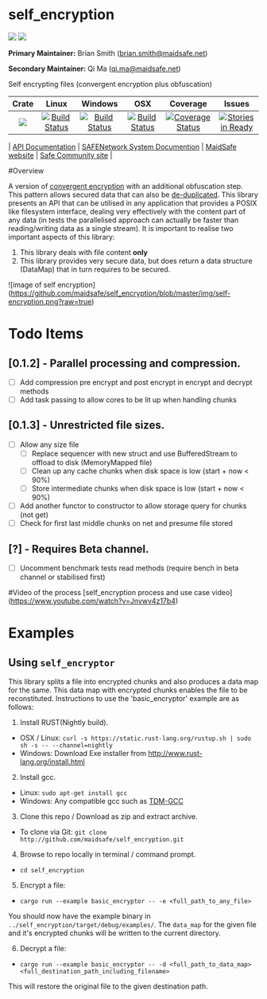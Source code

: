 # self_encryption

[![](https://img.shields.io/badge/Project%20SAFE-Approved-green.svg)](http://maidsafe.net/applications) [![](https://img.shields.io/badge/License-GPL3-green.svg)](https://github.com/maidsafe/self_encryption/blob/master/COPYING)

**Primary Maintainer:**     Brian Smith (brian.smith@maidsafe.net)

**Secondary Maintainer:**   Qi Ma (qi.ma@maidsafe.net)

Self encrypting files (convergent encryption plus obfuscation)

|Crate|Linux|Windows|OSX|Coverage|Issues|
|:------:|:-------:|:-------:|:-------:|:-------:|:-------:|
|[![](http://meritbadge.herokuapp.com/self_encryption)](https://crates.io/crates/self_encryption)|[![Build Status](https://travis-ci.org/maidsafe/self_encryption.svg?branch=master)](https://travis-ci.org/maidsafe/self_encryption)| [![Build Status](http://ci.maidsafe.net:8080/buildStatus/icon?job=self_encryption_win64_status_badge)](http://ci.maidsafe.net:8080/job/self_encryption_win64_status_badge/)|[![Build Status](http://ci.maidsafe.net:8080/buildStatus/icon?job=self_encryption_osx_status_badge)](http://ci.maidsafe.net:8080/job/self_encryption_osx_status_badge/) | [![Coverage Status](https://coveralls.io/repos/maidsafe/self_encryption/badge.svg)](https://coveralls.io/r/maidsafe/self_encryption)|[![Stories in Ready](https://badge.waffle.io/maidsafe/self_encryption.png?label=ready&title=Ready)](https://waffle.io/maidsafe/self_encryption)

| [API Documentation](http://maidsafe.github.io/self_encryption/self_encryption/) | [SAFENetwork System Documention](http://systemdocs.maidsafe.net/) | [MaidSafe website](http://www.maidsafe.net) | [Safe Community site](https://forum.safenetwork.io) |

#Overview

A version of [convergent encryption](http://en.wikipedia.org/wiki/Convergent_encryption) with an additional obfuscation step. This pattern allows secured data that can also be [de-duplicated](http://en.wikipedia.org/wiki/Data_deduplication). This library presents an API that can be utilised in any application that provides a POSIX like filesystem interface, dealing very effectively with the content part of any data (in tests the parallelised approach can actually be faster than reading/writing data as a single stream). It is important to realise two important aspects of this library:

1. This library deals with file content **only**
2. This library provides very secure data, but does return a data structure (DataMap) that in turn requires to be secured.

![image of self encryption] (https://github.com/maidsafe/self_encryption/blob/master/img/self-encryption.png?raw=true)

# Todo Items

## [0.1.2] - Parallel processing and compression.
- [ ] Add compression pre encrypt and post encrypt in encrypt and decrypt methods
- [ ] Add task passing to allow cores to be lit up when handling chunks

## [0.1.3] - Unrestricted file sizes.
- [ ] Allow any size file
    - [ ] Replace sequencer with new struct and use BufferedStream to offload to disk (MemoryMapped file)
    - [ ] Clean up any cache chunks when disk space is low (start + now < 90%)
    - [ ] Store intermediate chunks when disk space is low (start + now < 90%)
- [ ] Add another functor to constructor to allow storage query for chunks (not get)
- [ ] Check for first last middle chunks on net and presume file stored

## [?] - Requires Beta channel.
- [ ] Uncomment benchmark tests read methods (require bench in beta channel or stabilised first)

#Video of the process
[self_encryption process and use case video] (https://www.youtube.com/watch?v=Jnvwv4z17b4)

# Examples

## Using `self_encryptor`

This library splits a file into encrypted chunks and also produces a data map for the same. This data map with encrypted chunks enables the file to be reconstituted. Instructions to use the 'basic_encryptor' example are as follows:

1. Install RUST(Nightly build).
 - OSX / Linux: `curl -s https://static.rust-lang.org/rustup.sh | sudo sh -s -- --channel=nightly`
 - Windows: Download Exe installer from http://www.rust-lang.org/install.html

2. Install gcc.
 - Linux: `sudo apt-get install gcc`
 - Windows: Any compatible gcc such as [TDM-GCC](http://tdm-gcc.tdragon.net/download)

3. Clone this repo / Download as zip and extract archive.
 - To clone via Git: `git clone http://github.com/maidsafe/self_encryption.git`

4. Browse to repo locally in terminal / command prompt.
 - `cd self_encryption`

5. Encrypt a file:
 - `cargo run --example basic_encryptor -- -e <full_path_to_any_file>`

  You should now have the example binary in `../self_encryption/target/debug/examples/`. The `data_map` for the given file and it's encrypted chunks will be written to the current directory.

6. Decrypt a file:
 - `cargo run --example basic_encryptor -- -d <full_path_to_data_map> <full_destination_path_including_filename>`

  This will restore the original file to the given destination path.
